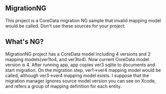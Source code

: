 
MigrationNG
-------------
This project is a CoreData migration NG sample that invalid mapping model would be called.
Don't use these sources for your project.

What's NG?
-------------

MigrationNG project has a CoreData model including 4 versions and 2 mapping models(ver1to4, and ver3to4). Now current CoreData model version is 4.
After running app, app copies ver3 sqlite to documents and start migration. On the migration step, ver1->ver4 mapping model would be called, although ver3->ver4 mapping model exists.
I suppose that the migration manager ignores source model version you can see on Xcode, and refers a group of mapping definition for each entity.
